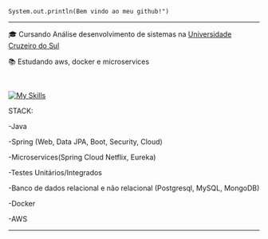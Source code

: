 <code>System.out.println(Bem vindo ao meu github!")</code>
<hr>

<p>🎓 Cursando Análise desenvolvimento de sistemas na <a href="https://www.cruzeirodosul.edu.br/" target="blank_">Universidade Cruzeiro do Sul</a></p>
<p>📚 Estudando aws, docker e microservices</p>
<br>


[![My Skills](https://skillicons.dev/icons?i=java,spring,mysql,aws,docker,mongodb,postgresql,python,flask)](https://skillicons.dev)

STACK:
<p>-Java</p> 
<p>-Spring (Web, Data JPA, Boot, Security, Cloud)</p>
<p>-Microservices(Spring Cloud Netflix, Eureka)</p>
<p>-Testes Unitários/Integrados</p>
<p>-Banco de dados relacional e não relacional (Postgresql, MySQL, MongoDB)</p>
<p>-Docker</p>
<p>-AWS</p>


<hr>





